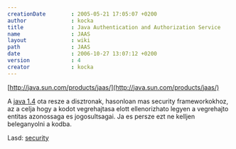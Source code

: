 ```yaml
---
creationDate        : 2005-05-21 17:05:07 +0200 
author              : kocka 
title               : Java Authentication and Authorization Service 
name                : JAAS 
layout              : wiki 
path                : JAAS 
date                : 2006-10-27 13:07:12 +0200 
version             : 4 
creator             : kocka 
---
```

[http://java.sun.com/products/jaas/](http://java.sun.com/products/jaas/)

A [java 1.4](java%201.4.html) ota resze a disztronak, hasonloan mas security frameworkokhoz, az a celja hogy a kodot vegrehajtasa elott ellenorizhato legyen a vegrehajto entitas azonossaga es jogosultsagai. Ja es persze ezt ne kelljen beleganyolni a kodba.

Lasd: [security](security.html)



